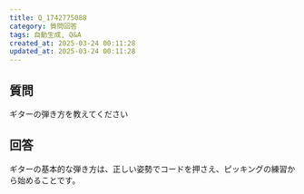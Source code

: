 ```yaml
---
title: Q_1742775088
category: 質問回答
tags: 自動生成, Q&A
created_at: 2025-03-24 00:11:28
updated_at: 2025-03-24 00:11:28
---
```


## 質問

ギターの弾き方を教えてください

## 回答

ギターの基本的な弾き方は、正しい姿勢でコードを押さえ、ピッキングの練習から始めることです。
